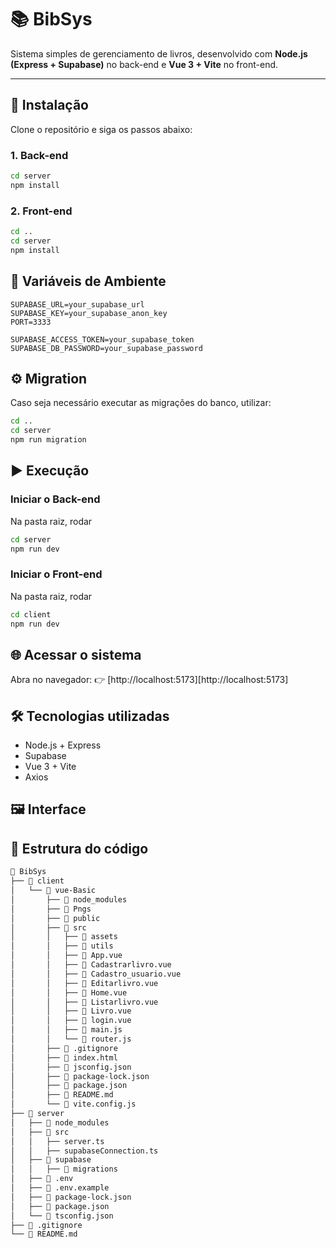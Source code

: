 # 📚 BibSys

Sistema simples de gerenciamento de livros, desenvolvido com **Node.js (Express + Supabase)** no back-end e **Vue 3 + Vite** no front-end.

---

## 🚀 Instalação

Clone o repositório e siga os passos abaixo:

### 1. Back-end

```bash
cd server
npm install
```

### 2. Front-end

```bash
cd ..
cd server
npm install
```

## 🔑 Variáveis de Ambiente

```env
SUPABASE_URL=your_supabase_url
SUPABASE_KEY=your_supabase_anon_key
PORT=3333

SUPABASE_ACCESS_TOKEN=your_supabase_token
SUPABASE_DB_PASSWORD=your_supabase_password
```

## ⚙️ Migration

Caso seja necessário executar as migrações do banco, utilizar:

```bash
cd ..
cd server
npm run migration
```

## ▶️ Execução

### Iniciar o Back-end

Na pasta raiz, rodar

```bash
cd server
npm run dev
```

### Iniciar o Front-end

Na pasta raiz, rodar

```bash
cd client
npm run dev
```

## 🌐 Acessar o sistema

Abra no navegador:
👉 [http://localhost:5173][http://localhost:5173]

## 🛠️ Tecnologias utilizadas

- Node.js + Express
- Supabase
- Vue 3 + Vite
- Axios

## 🖼️ Interface

## 📂 Estrutura do código

```bash
📂 BibSys
├── 📂 client
│   └── 📂 vue-Basic
│       ├── 📂 node_modules
│       ├── 📂 Pngs
│       ├── 📂 public
│       ├── 📂 src
│       │   ├── 📂 assets
│       │   ├── 📂 utils
│       │   ├── 📄 App.vue
│       │   ├── 📄 Cadastrarlivro.vue
│       │   ├── 📄 Cadastro_usuario.vue
│       │   ├── 📄 Editarlivro.vue
│       │   ├── 📄 Home.vue
│       │   ├── 📄 Listarlivro.vue
│       │   ├── 📄 Livro.vue
│       │   ├── 📄 login.vue
│       │   ├── 📄 main.js
│       │   └── 📄 router.js
│       ├── 📄 .gitignore
│       ├── 📄 index.html
│       ├── 📄 jsconfig.json
│       ├── 📄 package-lock.json
│       ├── 📄 package.json
│       ├── 📄 README.md
│       └── 📄 vite.config.js
├── 📂 server
│   ├── 📂 node_modules
│   ├── 📂 src
│   │   ├── server.ts
│   │   ├── supabaseConnection.ts
│   ├── 📂 supabase
│   │   ├── 📂 migrations
│   ├── 🔑 .env
│   ├── 🔑 .env.example
│   ├── 📄 package-lock.json
│   ├── 📄 package.json
│   └── 📄 tsconfig.json
├── 📄 .gitignore
└── 📄 README.md

```
